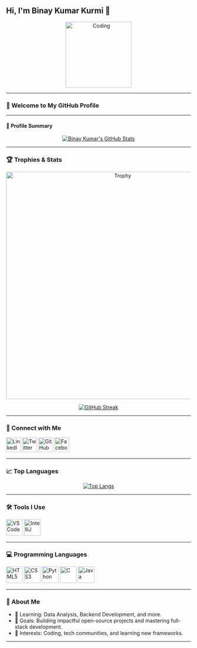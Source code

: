 ## Hi, I'm Binay Kumar Kurmi 👋

<div align="center">
  <img src="https://media.giphy.com/media/ZVik7pBtu9dNS/giphy.gif" alt="Coding" height="180"/>
</div>

---

### 🚀 Welcome to My GitHub Profile

---

#### 🌟 Profile Summary

<p align="center">
  <a href="https://awesome-github-stats.azurewebsites.net/index.html??cardType=level-alternate&theme=radical&preferLogin=false">
    <img alt="Binay Kumar's GitHub Stats" src="https://awesome-github-stats.azurewebsites.net/user-stats/Binaykumar12?cardType=level-alternate&theme=radical&preferLogin=false" />
  </a>
</p>

---

### 🏆 Trophies & Stats

<p align="center">
  <a href="https://github.com/ryo-ma/github-profile-trophy">
    <img src="https://github-profile-trophy.vercel.app/?theme=dark_lover&username=Binaykumar12" alt="Trophy" width="620"/>
  </a>
</p>

<div align="center">
  <a href="https://git.io/streak-stats">
    <img src="https://github-readme-streak-stats.herokuapp.com/?user=BinayKumar12&theme=dark" alt="GitHub Streak" />
  </a>
</div>

---

### 🔗 Connect with Me

<p>
  <a href="https://www.linkedin.com/in/binay-kumar-kurmi-b06429293/"><img src="https://img.icons8.com/fluent/48/000000/linkedin.png" alt="LinkedIn" width="40"/></a>
  <a href="https://x.com/KumarBinay25823"><img src="https://img.icons8.com/fluent/48/000000/twitter.png" alt="Twitter" width="40"/></a>
  <a href="https://github.com/BinayKumar12"><img src="https://img.icons8.com/fluent/48/000000/github.png" alt="GitHub" width="40"/></a>
  <a href="https://www.facebook.com/profile.php?id=100054903687163"><img src="https://img.icons8.com/fluent/48/000000/facebook-new.png" alt="Facebook" width="40"/></a>
</p>

---

### 📈 Top Languages

<div align="center">
  <a href="https://github.com/BinayKumar12/github-readme-stats">
    <img src="https://github-readme-stats.vercel.app/api/top-langs/?username=BinayKumar12&layout=donut-vertical" alt="Top Langs">
  </a>
</div>

---

### 🛠️ Tools I Use

<p>
  <img src="https://cdn.jsdelivr.net/gh/devicons/devicon/icons/vscode/vscode-original.svg" alt="VSCode" width="45" height="45"/>
  <img src="https://cdn.jsdelivr.net/gh/devicons/devicon/icons/intellij/intellij-original.svg" alt="IntelliJ" width="45" height="45"/>
</p>

---

### 💻 Programming Languages

<p>
  <img src="https://cdn.jsdelivr.net/gh/devicons/devicon/icons/html5/html5-original.svg" alt="HTML5" width="45" height="45"/>
  <img src="https://cdn.jsdelivr.net/gh/devicons/devicon/icons/css3/css3-original.svg" alt="CSS3" width="45" height="45"/>
  <img src="https://cdn.jsdelivr.net/gh/devicons/devicon/icons/python/python-original.svg" alt="Python" width="45" height="45"/>
  <img src="https://cdn.jsdelivr.net/gh/devicons/devicon/icons/c/c-original.svg" alt="C" width="45" height="45"/>
  <img src="https://cdn.jsdelivr.net/gh/devicons/devicon/icons/java/java-original.svg" alt="Java" width="45" height="45"/>
</p>

---

### 📝 About Me

- 🌱 Learning: Data Analysis, Backend Development, and more.
- 🎯 Goals: Building impactful open-source projects and mastering full-stack development.
- 💬 Interests: Coding, tech communities, and learning new frameworks.

---

